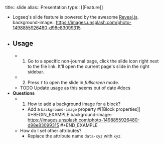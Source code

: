 title:: slide
alias:: Presentation
type:: [[Feature]]

- Logseq's slide feature is powered by the awesome [Reveal.js](https://revealjs.com/).
  background-image:: https://images.unsplash.com/photo-1498855926480-d98e83099315
- ## Usage
	- 1. Go to a specific non-journal page, click the slide icon right next to the file link.
	  It'll open the current page's slide in the right sidebar.
	- 2. Press `f` to open the slide in _fullscreen_ mode.
	- TODO Update usage as this seems out of date #docs
- **Questions**
	- 1. How to add a background image for a block?
		- Add a `background-image` property #[[Block properties]] 
		  #+BEGIN_EXAMPLE
		  background-image:: https://images.unsplash.com/photo-1498855926480-d98e83099315
		  #+END_EXAMPLE
	- How do I set other attributes?
		- Replace the attribute name `data-xyz` with `xyz`.